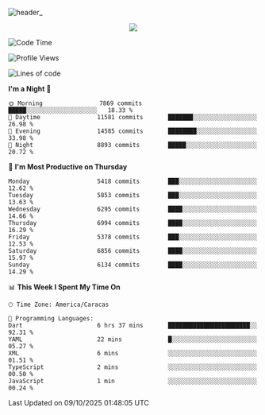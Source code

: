![header_](https://github.com/user-attachments/assets/4010d822-ccdc-4198-b608-18c773338d18)


<p align="center">
  <a href="http://www.github.com/thevacs">
    <img src="https://github-readme-streak-stats.herokuapp.com/?user=thevacs&stroke=ffffff&background=1c1917&ring=0891b2&fire=0891b2&currStreakNum=ffffff&currStreakLabel=0891b2&sideNums=ffffff&sideLabels=ffffff&dates=ffffff&hide_border=true" />
  </a>
</p>

<!--START_SECTION:waka-->
![Code Time](http://img.shields.io/badge/Code%20Time-3%2C673%20hrs%2017%20mins-blue)

![Profile Views](http://img.shields.io/badge/Profile%20Views-1-blue)

![Lines of code](https://img.shields.io/badge/From%20Hello%20World%20I%27ve%20Written-9.5%20million%20lines%20of%20code-blue)

**I'm a Night 🦉** 

```text
🌞 Morning                7869 commits        █████░░░░░░░░░░░░░░░░░░░░   18.33 % 
🌆 Daytime                11581 commits       ███████░░░░░░░░░░░░░░░░░░   26.98 % 
🌃 Evening                14585 commits       ████████░░░░░░░░░░░░░░░░░   33.98 % 
🌙 Night                  8893 commits        █████░░░░░░░░░░░░░░░░░░░░   20.72 % 
```
📅 **I'm Most Productive on Thursday** 

```text
Monday                   5418 commits        ███░░░░░░░░░░░░░░░░░░░░░░   12.62 % 
Tuesday                  5853 commits        ███░░░░░░░░░░░░░░░░░░░░░░   13.63 % 
Wednesday                6295 commits        ████░░░░░░░░░░░░░░░░░░░░░   14.66 % 
Thursday                 6994 commits        ████░░░░░░░░░░░░░░░░░░░░░   16.29 % 
Friday                   5378 commits        ███░░░░░░░░░░░░░░░░░░░░░░   12.53 % 
Saturday                 6856 commits        ████░░░░░░░░░░░░░░░░░░░░░   15.97 % 
Sunday                   6134 commits        ████░░░░░░░░░░░░░░░░░░░░░   14.29 % 
```


📊 **This Week I Spent My Time On** 

```text
🕑︎ Time Zone: America/Caracas

💬 Programming Languages: 
Dart                     6 hrs 37 mins       ███████████████████████░░   92.31 % 
YAML                     22 mins             █░░░░░░░░░░░░░░░░░░░░░░░░   05.27 % 
XML                      6 mins              ░░░░░░░░░░░░░░░░░░░░░░░░░   01.51 % 
TypeScript               2 mins              ░░░░░░░░░░░░░░░░░░░░░░░░░   00.50 % 
JavaScript               1 min               ░░░░░░░░░░░░░░░░░░░░░░░░░   00.24 % 
```


 Last Updated on 09/10/2025 01:48:05 UTC
<!--END_SECTION:waka-->
